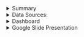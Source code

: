 
<details><summary>Summary</summary>
<p>
# Housing Estimator
## Overview
For our final project, our group decided to build multiple machine learning models that attempt to predict the median price of various houses in California depending on various house-related features such as location, total rooms, and bedrooms, as well as neighborhood-related features such as median income of nearby homeowners, the number of homes within a specified range, and population within a specified range. Regarding machine learning, we decided to apply multiple models and we will compare the outcomes of each model. These models are random forest classification, neural networking, and multivariate linear regression. We will store our database on AWS. Our communication protocols include meeting twice a week via Google Meet on Monday and Wednesday before class, as well as additional meetings later in the week if needed. 
</p>
</details>

<details><summary>  Data Sources:</summary>
<p>
* Kaggle: https://www.kaggle.com/datasets/camnugent/california-housing-prices
* Kaggle: https://www.kaggle.com/datasets/camnugent/california-housing-feature-engineering?select=cal_populations_city.csv
* Census.gov: https://api.census.gov/data/1990/cbp?get=GEO_TTL,EMP,ESTAB&for=county:*&in=state:06&key=
* OpenWeatherMap.org: http://api.openweathermap.org/data/2.5/weather?units=Imperial&APPID=
</p>
</details>

<details><summary> Dashboard</summary>
https://public.tableau.com/views/Housing_Estimator/Housing_Estimator?:language=en-US&:display_count=n&:origin=viz_share_link
</p>
</details>
<details><summary> Google Slide Presentation</summary>
https://docs.google.com/presentation/d/1T7_yxJK3ywl04BYXVCxGlF-N4pR6hri29zj-ifyfONc/edit#slide=id.p
</p>
</details>
